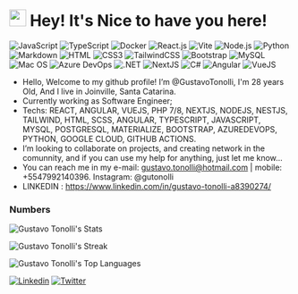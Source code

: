 <h1><img src="https://emojis.slackmojis.com/emojis/images/1531849430/4246/blob-sunglasses.gif?1531849430" width="30"/> Hey! It's Nice to have you here!</h1>

![JavaScript](https://img.shields.io/badge/JavaScript-F7DF1E?style=flat-square&logo=javascript&logoColor=black)
![TypeScript](https://img.shields.io/badge/TypeScript-007ACC?style=flat-square&logo=typescript&logoColor=white)
![Docker](https://img.shields.io/badge/Docker-0CC1F3?style=flat-square&logo=docker&logoColor=white)
![React.js](https://img.shields.io/badge/React.js-0081CB?style=flat-square&logo=react&logoColor=61DAFB)
![Vite](https://img.shields.io/badge/Vite-593D88?style=flat-square&logo=vite&logoColor=white)
![Node.js](https://img.shields.io/badge/Node.js-43853D?style=flat-square&logo=node.js&logoColor=white)
![Python](https://img.shields.io/badge/Python-3776AB?style=flat-square&logo=python&logoColor=white)
![Markdown](https://img.shields.io/badge/Markdown-000000?style=flat-square&logo=markdown&logoColor=white)
![HTML](https://img.shields.io/badge/HTML5-E34F26?style=flat-square&logo=html5&logoColor=white)
![CSS3](https://img.shields.io/badge/CSS3-1572B6?style=flat-square&logo=css3&logoColor=white)
![TailwindCSS](https://img.shields.io/badge/Tailwind_CSS-38B2AC?style=flat-square&logo=tailwind-css&logoColor=white)
![Bootstrap](https://img.shields.io/badge/Bootstrap-563D7C?style=flat-square&logo=bootstrap&logoColor=white)
![MySQL](https://img.shields.io/badge/MySQL-005C84?style=flat-square&logo=mysql&logoColor=white)
![Mac OS](https://img.shields.io/badge/macOS-000000?style=flat-square&logo=apple&logoColor=white)
![Azure DevOps](https://img.shields.io/badge/Azure_DevOps-0078D7?style=for-the-badge&logo=azure-devops&logoColor=white)
![.NET](https://img.shields.io/badge/.NET-512BD4?style=for-the-badge&logo=dotnet&logoColor=white)
![NextJS](https://img.shields.io/badge/next%20js-000000?style=for-the-badge&logo=nextdotjs&logoColor=white)
![C#](https://img.shields.io/badge/C%23-239120?style=for-the-badge&logo=csharp&logoColor=white)
![Angular](https://img.shields.io/badge/Angular-DD0031?style=for-the-badge&logo=angular&logoColor=white)
![VueJS](https://img.shields.io/badge/Vue%20js-35495E?style=for-the-badge&logo=vuedotjs&logoColor=4FC08D)

- Hello, Welcome to my github profile! I’m @GustavoTonolli, I'm 28 years Old, And I live in Joinville, Santa Catarina.
- Currently working as Software Engineer;
- Techs: REACT, ANGULAR, VUEJS, PHP 7/8, NEXTJS, NODEJS, NESTJS, TAILWIND, HTML, SCSS, ANGULAR, TYPESCRIPT, JAVASCRIPT, MYSQL, POSTGRESQL, MATERIALIZE, BOOTSTRAP, AZUREDEVOPS, PYTHON, GOOGLE CLOUD, GITHUB ACTIONS.
- I’m looking to collaborate on projects, and creating network in the comunnity, and if you can use my help for anything, just let me know...
- You can reach me in my e-mail: gustavo.tonolli@hotmail.com | mobile: +5547992140396. Instagram: @gutonolli 
- LINKEDIN : https://www.linkedin.com/in/gustavo-tonolli-a8390274/

### Numbers
![Gustavo Tonolli's Stats](https://github-readme-stats.vercel.app/api?username=gustavotonolli&theme=dracula&show_icons=true&hide_border=true&count_private=true)

![Gustavo Tonolli's Streak](https://github-readme-streak-stats.herokuapp.com/?user=gustavotonolli&theme=dracula&hide_border=true)

![Gustavo Tonolli's Top Languages](https://github-readme-stats.vercel.app/api/top-langs/?username=gustavotonolli&theme=dracula&show_icons=true&hide_border=true&layout=compact)

[![Linkedin](https://img.shields.io/badge/LinkedIn-0077B5?style=flat-square&logo=linkedin&logoColor=white)](https://www.linkedin.com/in/gustavo-tonolli-a8390274/) 
[![Twitter](https://img.shields.io/badge/Twitter-1DA1F2?style=flat-square&logo=twitter&logoColor=white)](https://twitter.com/gutonolli)
